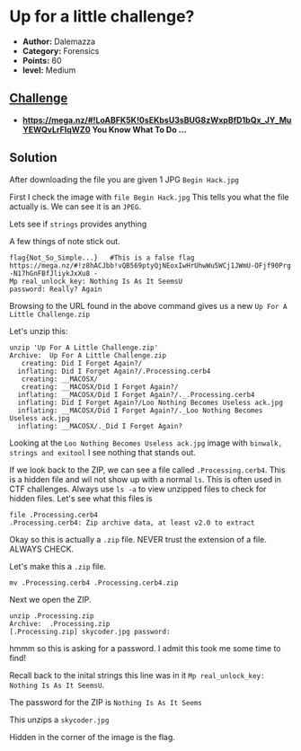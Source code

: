 
# Up for a little challenge?

* **Author:** Dalemazza
* **Category:** Forensics
* **Points:** 60
* **level:** Medium

## [Challenge](https://ctflearn.com/challenge/142)

* **https://mega.nz/#!LoABFK5K!0sEKbsU3sBUG8zWxpBfD1bQx_JY_MuYEWQvLrFIqWZ0
  You Know What To Do ...**


## Solution

After downloading the file you are given 1 JPG ```Begin Hack.jpg```

First I check the image with ```file Begin Hack.jpg``` This tells you what the file actually is. We can see it is an ```JPEG```.

Lets see if ```strings``` provides anything

A few things of note stick out.

```
flag{Not_So_Simple...}   #This is a false flag
https://mega.nz/#!z8hACJbb!vQB569ptyQjNEoxIwHrUhwWu5WCj1JWmU-OFjf90Prg -N17hGnFBfJliykJxXu8 -
Mp real_unlock_key: Nothing Is As It SeemsU   
password: Really? Again  
```
Browsing to the URL found in the above command gives us a new ```Up For A Little Challenge.zip```

Let's unzip this:
```
unzip 'Up For A Little Challenge.zip' 
Archive:  Up For A Little Challenge.zip
   creating: Did I Forget Again?/
  inflating: Did I Forget Again?/.Processing.cerb4  
   creating: __MACOSX/
   creating: __MACOSX/Did I Forget Again?/
  inflating: __MACOSX/Did I Forget Again?/._.Processing.cerb4  
  inflating: Did I Forget Again?/Loo Nothing Becomes Useless ack.jpg  
  inflating: __MACOSX/Did I Forget Again?/._Loo Nothing Becomes Useless ack.jpg  
  inflating: __MACOSX/._Did I Forget Again?
  ```
Looking at the ```Loo Nothing Becomes Useless ack.jpg``` image with ```binwalk, strings and exitool``` I see nothing that stands out.

If we look back to the ZIP, we can see a file called ```.Processing.cerb4```. This is a hidden file and wil not show up with a normal ```ls```. This is often used in CTF challenges. Always use ```ls -a``` to view unzipped files to check for hidden files. Let's see what this files is

```
file .Processing.cerb4
.Processing.cerb4: Zip archive data, at least v2.0 to extract
```

Okay so this is actually a ```.zip``` file. NEVER trust the extension of a file. ALWAYS CHECK.

Let's make this a ```.zip``` file.

```
mv .Processing.cerb4 .Processing.cerb4.zip
```

Next we open the ZIP.

```
unzip .Processing.zip 
Archive:  .Processing.zip
[.Processing.zip] skycoder.jpg password: 
```

hmmm so this is asking for a password. I admit this took me some time to find!

Recall back to the inital strings this line was in it ```Mp real_unlock_key: Nothing Is As It SeemsU```.

The password for the ZIP is ```Nothing Is As It Seems```

This unzips a ```skycoder.jpg```

Hidden in the corner of the image is the flag.
